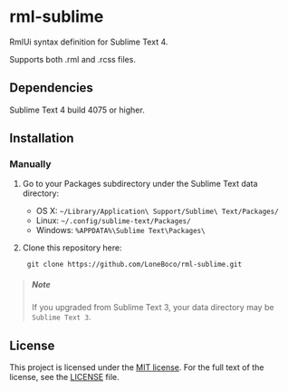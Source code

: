 # rml-sublime
RmlUi syntax definition for Sublime Text 4.

Supports both .rml and .rcss files.

## Dependencies

Sublime Text 4 build 4075 or higher.

## Installation

### Manually

1. Go to your Packages subdirectory under the Sublime Text data directory:
    * OS X: `~/Library/Application\ Support/Sublime\ Text/Packages/`
    * Linux: `~/.config/sublime-text/Packages/`
    * Windows: `%APPDATA%\Sublime Text\Packages\`
2. Clone this repository here:

        git clone https://github.com/LoneBoco/rml-sublime.git

> ##### Note
> If you upgraded from Sublime Text 3, your data directory may be `Sublime Text 3`.

## License

This project is licensed under the [MIT license](https://opensource.org/licenses/MIT).  For the full text of the license, see the [LICENSE](LICENSE) file.
